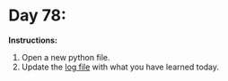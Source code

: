 # Day 78: 
**Instructions:** 
1. Open a new python file.
2. Update the [log file](../../log.md) with what you have learned today.

